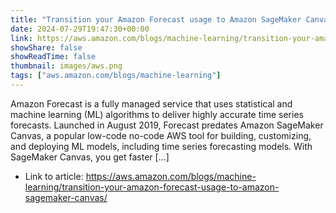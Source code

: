 ```yaml
---
title: "Transition your Amazon Forecast usage to Amazon SageMaker Canvas"
date: 2024-07-29T19:47:30+00:00
link: https://aws.amazon.com/blogs/machine-learning/transition-your-amazon-forecast-usage-to-amazon-sagemaker-canvas/
showShare: false
showReadTime: false
thumbnail: images/aws.png
tags: ["aws.amazon.com/blogs/machine-learning"]
---
```

Amazon Forecast is a fully managed service that uses statistical and machine learning (ML) algorithms to deliver highly accurate time series forecasts. Launched in August 2019, Forecast predates Amazon SageMaker Canvas, a popular low-code no-code AWS tool for building, customizing, and deploying ML models, including time series forecasting models. With SageMaker Canvas, you get faster […]

- Link to article: https://aws.amazon.com/blogs/machine-learning/transition-your-amazon-forecast-usage-to-amazon-sagemaker-canvas/
